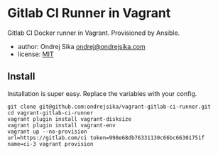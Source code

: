 # Gitlab CI Runner in Vagrant

Gitlab CI Docker runner in Vagrant. Provisioned by Ansible.

- author: Ondrej Sika <ondrej@ondrejsika.com>
- license: [MIT](https://ondrejsika.com/license/mit.txt)


## Install

Installation is super easy. Replace the variables with your config.

```
git clone git@github.com:ondrejsika/vagrant-gitlab-ci-runner.git
cd vagrant-gitlab-ci-runner
vagrant plugin install vagrant-disksize
vagrant plugin install vagrant-env
vagrant up --no-provision
url=https://gitlab.com/ci token=998e68db76331130c66bc66301751f name=ci-3 vagrant provision
```

